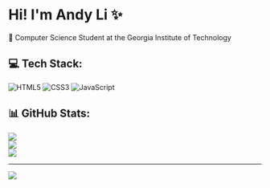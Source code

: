 # Hi! I'm Andy Li ✨

🧠 Computer Science Student at the Georgia Institute of Technology<br/>


## 💻 Tech Stack:
![HTML5](https://img.shields.io/badge/html5-%23E34F26.svg?style=for-the-badge&logo=html5&logoColor=white) ![CSS3](https://img.shields.io/badge/css3-%231572B6.svg?style=for-the-badge&logo=css3&logoColor=white) ![JavaScript](https://img.shields.io/badge/javascript-%23323330.svg?style=for-the-badge&logo=javascript&logoColor=%23F7DF1E)
## 📊 GitHub Stats:
![](https://github-readme-stats.vercel.app/api?username=RagingAsian1&theme=tokyonight&hide_border=false&include_all_commits=false&count_private=false)<br/>
![](https://nirzak-streak-stats.vercel.app/?user=RagingAsian1&theme=tokyonight&hide_border=false)<br/>
![](https://github-readme-stats.vercel.app/api/top-langs/?username=RagingAsian1&theme=tokyonight&hide_border=false&include_all_commits=false&count_private=false&layout=compact)

---
[![](https://visitcount.itsvg.in/api?id=RagingAsian1&icon=0&color=0)](https://visitcount.itsvg.in)

<!-- Proudly created with GPRM ( https://gprm.itsvg.in ) -->
